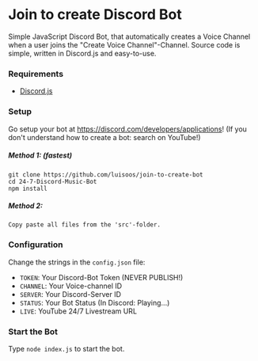 # Join to create Discord Bot
Simple JavaScript Discord Bot, that automatically creates a Voice Channel when a user joins the "Create Voice Channel"-Channel.
Source code is simple, written in Discord.js and easy-to-use.

### Requirements
 - [Discord.js](https://discord.js.org/#/)

### Setup

Go setup your bot at https://discord.com/developers/applications!
    (If you don't understand how to create a bot: search on YouTube!)

##### Method 1: (fastest)
    
    git clone https://github.com/luisoos/join-to-create-bot
    cd 24-7-Discord-Music-Bot
    npm install
    

##### Method 2: 
    Copy paste all files from the 'src'-folder.


### Configuration

Change the strings in the `config.json` file:
 - `TOKEN`: Your Discord-Bot Token (NEVER PUBLISH!)
 - `CHANNEL`: Your Voice-channel ID
 - `SERVER`: Your Discord-Server ID
 - `STATUS`: Your Bot Status (In Discord: Playing...)
 - `LIVE`: YouTube 24/7 Livestream URL


### Start the Bot
Type `node index.js` to start the bot.
